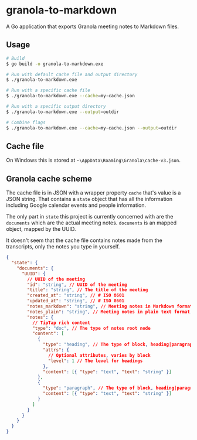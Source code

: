 # granola-to-markdown

A Go application that exports Granola meeting notes to Markdown files.

## Usage

```sh
# Build
$ go build -o granola-to-markdown.exe

# Run with default cache file and output directory
$ ./granola-to-markdown.exe

# Run with a specific cache file
$ ./granola-to-markdown.exe --cache=my-cache.json

# Run with a specific output directory
$ ./granola-to-markdown.exe --output=outdir

# Combine flags
$ ./granola-to-markdown.exe --cache=my-cache.json --output=outdir
```

## Cache file

On Windows this is stored at `~\AppData\Roaming\Granola\cache-v3.json`.

## Granola cache scheme

The cache file is in JSON with a wrapper property `cache` that's value is a JSON string. That contains a `state` object that has all the information including Google calendar events and people information.

The only part in `state` this project is currently concerned with are the `documents` which are the actual meeting notes. `documents` is an mapped object, mapped by the UUID.

It doesn't seem that the cache file contains notes made from the transcripts, only the notes you type in yourself.

```json
{
  "state": {
    "documents": {
      "UUID": {
        // UUID of the meeting
        "id": "string", // UUID of the meeting
        "title": "string", // The title of the meeting
        "created_at": "string", // # ISO 8601
        "updated_at": "string", // # ISO 8601
        "notes_markdown": "string", // Meeting notes in Markdown format, might be missing
        "notes_plain": "string", // Meeting notes in plain text format, might be missing
        "notes": {
          // TipTap rich content
          "type": "doc", // The type of notes root node
          "content": [
            {
              "type": "heading", // The type of block, heading|paragraph
              "attrs": {
                // Optional attributes, varies by block
                "level": 1 // The level for headings
              },
              "content": [{ "type": "text", "text": "string" }]
            },
            {
              "type": "paragraph", // The type of block, heading|paragraph
              "content": [{ "type": "text", "text": "string" }]
            }
          ]
        }
      }
    }
  }
}
```
